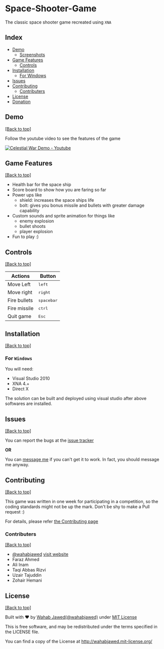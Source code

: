 # Space-Shooter-Game
The classic space shooter game recreated using `XNA`

## Index

- [Demo](https://github.com/wahabjawed/Space-Shooter-Game#demo)
  - [Screenshots](https://github.com/wahabjawed/Space-Shooter-Game#screenshots)
- [Game Features](https://github.com/wahabjawed/Space-Shooter-Game#game-features)
  - [Controls](https://github.com/wahabjawed/Space-Shooter-Game#controls)
- [Installation](https://github.com/wahabjawed/Space-Shooter-Game#installation)
  - [For Windows](https://github.com/wahabjawed/Space-Shooter-Game#for-windows)
- [Issues](https://github.com/wahabjawed/Space-Shooter-Game#issues)
- [Contributing](https://github.com/wahabjawed/Space-Shooter-Game#contributing)
  - [Contributers](https://github.com/wahabjawed/Space-Shooter-Game#contributers)
- [License](https://github.com/wahabjawed/Space-Shooter-Game#license)
- [Donation](https://github.com/wahabjawed/Space-Shooter-Game#donation)


## Demo

[[Back to top]](https://github.com/wahabjawed/Space-Shooter-Game#index)

Follow the youtube video to see the features of the game

[![Celestial War Demo - Youtube](http://i.imgur.com/8IZQ8JZ.gifv)](https://www.youtube.com/watch?v=miSs1kjpPyU)


## Game Features

[[Back to top]](https://github.com/wahabjawed/Space-Shooter-Game#index)

- Health bar for the space ship
- Score board to show how you are faring so far
- Power ups like
  - shield: increases the space ships life
  - bolt: gives you bonus missile and bullets with greater damage capability
- Custom sounds and sprite animation for things like
  - enemy explosion
  - bullet shoots
  - player explosion
- Fun to play :)

## Controls

[[Back to top]](https://github.com/wahabjawed/Space-Shooter-Game#index)

| Actions      | Button              |
|--------------|---------------------|
| Move Left    | <kbd>left</kbd>     |
| Move right   | <kbd>right</kbd>    |
| Fire bullets | <kbd>spacebar</kbd> |
| Fire missile | <kbd>ctrl</kbd>     |
| Quit game    | <kbd>Esc</kbd>      |

## Installation

[[Back to top]](https://github.com/wahabjawed/Space-Shooter-Game#index)

### For `Windows`

You will need:
- Visual Studio 2010
- XNA 4.+
- Direct X

The solution can be built and deployed using visual studio after above softwares are installed.

## Issues

[[Back to top]](https://github.com/wahabjawed/Space-Shooter-Game#index)

You can report the bugs at the [issue tracker](https://github.com/wahabjawed/Space-Shooter-Game/issues)

**OR**

You can [message me](https://www.facebook.com/wahab.jawed) if you can't get it to work. In fact, you should message me anyway.

## Contributing

[[Back to top]](https://github.com/wahabjawed/Space-Shooter-Game#index)

This game was written in one week for participating in a competition, so the coding standards might not be up the mark. Don't be shy to make a Pull request :)

For details, please refer [the Contributing page](https://github.com/wahabjawed/Space-Shooter-Game/blob/master/CONTRIBUTING.rst)

### Contributers

[[Back to top]](https://github.com/wahabjawed/Space-Shooter-Game#index)

- [@wahabjawed](https://github.com/wahabjawed/)   [visit website](http://wahabjawed.avialdo.com)
- Faraz Ahmed
- Ali Inam
- Taqi Abbas Rizvi
- Uzair Tajuddin
- Zohair Hemani

## License

[[Back to top]](https://github.com/wahabjawed/Space-Shooter-Game#index)

Built with ♥ by [Wahab Jawed](http://wahabjawed.avialdo.com)[(@wahabjawed)](https://www.facebook.com/wahab.jawed) under [MIT License](http://wahabjawed.mit-license.org)

This is free software, and may be redistributed under the terms specified in the LICENSE file.

You can find a copy of the License at http://wahabjawed.mit-license.org/
